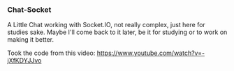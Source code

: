 ### Chat-Socket

A Little Chat working with Socket.IO, not really complex, just here for studies sake. Maybe I'll come back to it later, be it for studying or to work on making it better. 

Took the code from this video:
https://www.youtube.com/watch?v=-jXfKDYJJvo
